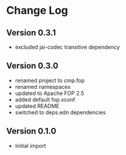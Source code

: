 Change Log
==========

Version 0.3.1
-------------
* excluded jai-codec transitive dependency

Version 0.3.0
-------------
* renamed project to cmp.fop
* renamed namespaces
* updated to Apache FOP 2.5
* added default fop.xconf
* updated README
* switched to deps.edn dependencies


Version 0.1.0
-------------
* Initial import
